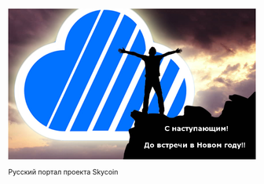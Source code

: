![start_img](https://github.com/Vittiv/skycoin.ru/blob/master/img/ng.jpg)

Русский портал проекта Skycoin
